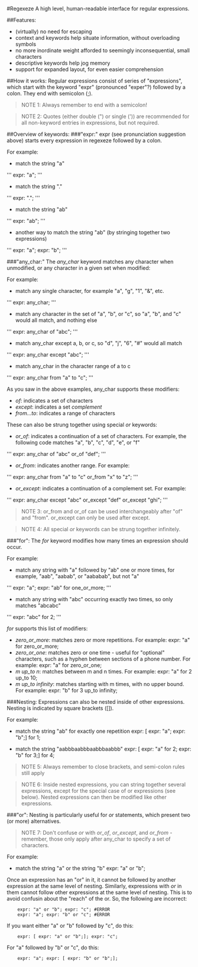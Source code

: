 #Regexeze 
A high level, human-readable interface for regular expressions.

##Features:
- (virtually) no need for escaping
- context and keywords help situate information, without overloading symbols
- no more inordinate weight afforded to seemingly inconsequential, small characters
- descriptive keywords help jog memory
- support for expanded layout, for even easier comprehension

##How it works:
Regular expressions consist of series of "expressions", which start with the keyword "expr" (pronounced "exper"?) followed by a colon. They end with semicolon (;).

>NOTE 1: Always remember to end with a semicolon!

>NOTE 2: Quotes (either double (") or single (')) are recommended for all non-keyword entries in expressions, but not required.

##Overview of keywords:
###"expr:"
expr (see pronunciation suggestion above) starts every expression in regexeze followed by a colon.

For example:

* match the string "a"

'''
expr: "a";
'''

* match the string "."

'''
expr: ".";
'''

* match the string "ab"

'''
expr: "ab";
'''

* another way to match the string "ab" (by stringing together two expressions)

'''
expr: "a"; expr: "b";
'''

###"any_char:"
The *any_char* keyword matches any character when unmodified, or any character in a given set when modified:

For example:

* match any single character, for example "a", "g", "1", "&", etc.

'''
expr: any_char;
'''

* match any character in the set of "a", "b", or "c", so "a", "b", and "c" would all match, and nothing else

''' 
expr: any_char of "abc";
'''

* match any_char except a, b, or c, so "d", "j", "6", "#" would all match

'''
expr: any_char except "abc";
'''

* match any_char in the character range of a to c

'''
expr: any_char from "a" to "c";
'''

As you saw in the above examples, any_char supports these modifiers:
* *of*: indicates a set of characters
* *except*: indicates a set *complement*
* *from...to*: indicates a range of characters

These can also be strung together using special *or* keywords:
* *or_of*: indicates a continuation of a set of characters. For example, the following code matches "a", "b", "c", "d", "e", or "f"

'''
expr: any_char of "abc" or_of "def";
'''

* *or_from*: indicates another range. For example:

'''
expr: any_char from "a" to "c" or_from "x" to "z";
'''

* *or_except*: indicates a continuation of a complement set. For example:

'''
expr: any_char except "abc" or_except "def" or_except "ghi";
'''

>NOTE 3: or_from and or_of can be used interchangeably after "of" and "from". or_except can only be used after except. 

>NOTE 4: All special *or* keywords can be strung together infinitely.

###"for":
The *for* keyword modifies how many times an expression should occur.

For example:
* match any string with "a" followed by "ab" one or more times, for example, "aab", "aabab", or "aababab", but not "a"

'''
expr: "a"; expr: "ab" for one_or_more;
'''

* match any string with "abc" occurring exactly two times, so only matches "abcabc"

'''
expr: "abc" for 2;
'''

*for* supports this list of modifiers:
* *zero_or_more*: matches zero or more repetitions. For example:
        expr: "a" for zero_or_more;
* *zero_or_one*: matches zero or one time - useful for "optional" characters, such as a hyphen between sections of a phone number. For example:
        expr: "a" for zero_or_one;
* *m up_to n*: matches between m and n times. For example:
        expr: "a" for 2 up_to 10;
* *m up_to infinity*: matches starting with m times, with no upper bound. For example:
        expr: "b" for 3 up_to infinity;

###Nesting:
Expressions can also be nested inside of other expressions. Nesting is indicated by square brackets ([]).

For example:
* match the string "ab" for exactly one repetition
        expr: [ expr: "a"; expr: "b";] for 1;

* match the string "aabbbaabbbaabbbaabbb"
        expr: [ expr: "a" for 2; expr: "b" for 3;] for 4;

>NOTE 5: Always remember to close brackets, and semi-colon rules still apply

>NOTE 6: Inside nested expressions, you can string together several expressions, except for the special case of or expressions (see below). Nested expressions can then be modified like other expressions.

###"or":
Nesting is particularly useful for *or* statements, which present two (or more) alternatives. 

>NOTE 7: Don't confuse *or* with *or_of*, *or_except*, and *or_from* - remember, those only apply after any_char to specify a set of characters.

For example:
* match the string "a" or the string "b"
        expr: "a" or "b";

Once an expression has an "or" in it, it cannot be followed by another expression at the same level of nesting. Similarly, expressions with *or* in them cannot follow other expressions at the same level of nesting. This is to avoid confusin about the "reach" of the or.  So, the following are incorrect:

        expr: "a" or "b"; expr: "c"; #ERROR
        expr: "a"; expr: "b" or "c"; #ERROR

If you want either "a" or "b" followed by "c", do this:

        expr: [ expr: "a" or "b";]; expr: "c";

For "a" followed by "b" or "c", do this:

        expr: "a"; expr: [ expr: "b" or "b";];
